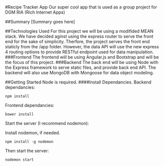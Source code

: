 #Recipe Tracker App
Our super cool app that is used as a group project for DGM RIA (Rich Internet Apps)

##Summary
[Summary goes here]

##Technologies Used
For this project we will be using a modifided MEAN stack.
We have decided aginst using the express router to serve the front end for the sake of simplicity. Therfore, the project serves the front end staticly from the /app folder. However, the data API will use the new express 4 routing options to provide RESTful endpoint used for data manipulation.
###Frontend
The frontend will be using Angular.js and Bootstrap and will be the focus of this project.
###Backend
The back end will be using Node with the Express framework to serve static files, and provide back end API. The backend will also use MongoDB with Mongoose for data object modeling. 

##Getting Started
Node is required.
####Install Dependancies.
Backend dependancies:

    npm install
Frontend dependancies:

    bower install

Start the server (I recommend nodemon):

Install nodemon, if needed.

    npm install -g nodemon

Then start the server:

    nodemon start
